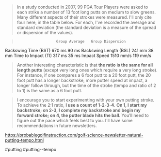 > In a study conducted in 2007, 99 PGA Tour Players were asked to each strike a number of 13 foot long putts on medium to slow greens. Many different aspects of their strokes were measured. I'll only cite four here, in the table below. For each, I've recorded the average and standard deviation (the standard deviation is a measure of the spread or dispersion of the values).

>                       Group Average 	Group Dispersion
Backswing Time (BST) 	670 ms 	        90 ms
Backswing Length (BSL) 	241 mm 	        38 mm
Time to Impact (TI) 	317 ms 	        35 ms
Impact Speed 	        1510 mm/s       119 mm/s

> Another interesting characteristic is that **the ratio is the same for all length putts** (except very long ones which require a very long stroke). For instance, if one compares a 6 foot putt to a 20 foot putt, the 20 foot putt has a longer backstroke, more putter speed at impact, a longer follow through, but the time of the stroke (tempo and ratio of 2 to 1) is the same as a 6 foot putt.
 
> I encourage you to start experimenting with your own putting stroke. To achieve the 2:1 ratio, **I use a count of 1-2-3-4**. **On 1, I start my backstroke; on 2-3, I complete my backstroke and begin my forward stroke; on 4, the putter blade hits the ball**. You'll need to figure out the pace which feels best to you. I'll have some recommendations in future newsletters.

https://probablegolfinstruction.com/golf-science-newsletter-natural-putting-tempo.html

#putting #putting--tempo